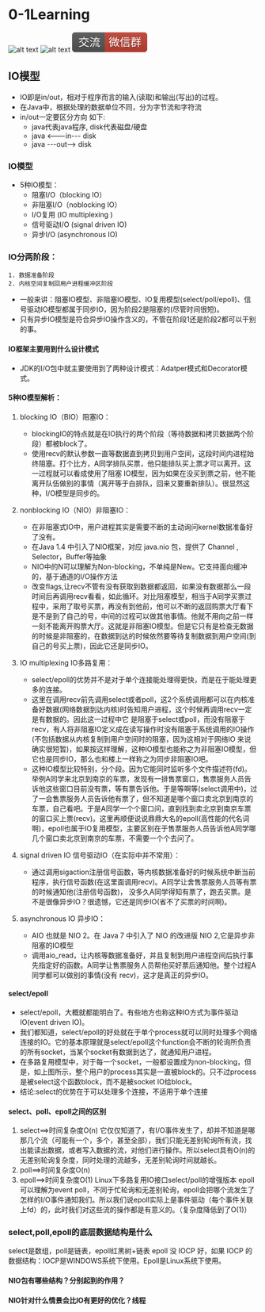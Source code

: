 # 0-1Learning

![alt text](../../static/common/svg/luoxiaosheng.svg "公众号")
![alt text](../../static/common/svg/luoxiaosheng_learning.svg "学习")
![alt text](../../static/common/svg/luoxiaosheng_wechat.svg "微信")


## IO模型
* IO即是in/out，相对于程序而言的输入(读取)和输出(写出)的过程。
* 在Java中，根据处理的数据单位不同，分为字节流和字符流
* in/out一定要区分方向 如下:
    * java代表java程序,  disk代表磁盘/硬盘
    * java <---in--- disk
    * java ---out--> disk


### IO模型
* 5种IO模型：
    * 阻塞I/O（blocking IO）
    * 非阻塞I/O（noblocking IO）
    * I/O复用    (IO multiplexing )
    * 信号驱动I/O (signal driven IO)
    * 异步I/O (asynchronous IO)
    
### IO分两阶段：
    1. 数据准备阶段
    2. 内核空间复制回用户进程缓冲区阶段
* 一般来讲：阻塞IO模型、非阻塞IO模型、IO复用模型(select/poll/epoll)、信号驱动IO模型都属于同步IO，因为阶段2是阻塞的(尽管时间很短)。
* 只有异步IO模型是符合异步IO操作含义的，不管在阶段1还是阶段2都可以干别的事。

#### IO框架主要用到什么设计模式
* JDK的I/O包中就主要使用到了两种设计模式：Adatper模式和Decorator模式。

#### 5种IO模型解析：
1. blocking IO（BIO）阻塞IO：
    * blockingIO的特点就是在IO执行的两个阶段（等待数据和拷贝数据两个阶段）都被block了。
    * 使用recv的默认参数一直等数据直到拷贝到用户空间，这段时间内进程始终阻塞。打个比方，A同学排队买票，他只能排队买上票才可以离开。这一过程就可以看成使用了阻塞       IO模型，因为如果在没买到票之前，他不能离开队伍做别的事情（离开等于白排队，回来又要重新排队）。很显然这种，I/O模型是同步的。

2. nonblocking IO（NIO）非阻塞IO：
    * 在非阻塞式IO中，用户进程其实是需要不断的主动询问kernel数据准备好了没有。
    * 在Java 1.4 中引入了NIO框架，对应 java.nio 包，提供了 Channel , Selector，Buffer等抽象
    * NIO中的N可以理解为Non-blocking，不单纯是New。它支持面向缓冲的，基于通道的I/O操作方法
    * 改变flags,让recv不管有没有获取到数据都返回，如果没有数据那么一段时间后再调用recv看看，如此循环。对比阻塞模型，相当于A同学买票过程中，采用了取号买票，再没有到他前，他可以不断的返回购票大厅看下是不是到了自己的号，中间的过程可以做其他事情。他就不用向之前一样一刻不能离开购票大厅。这就是非阻塞IO模型。但是它只有是检查无数据的时候是非阻塞的，在数据到达的时候依然要等待复制数据到用户空间(到自己的号买上票)，因此它还是同步IO。

3. IO multiplexing      IO多路复用：
    * select/epoll的优势并不是对于单个连接能处理得更快，而是在于能处理更多的连接。
    * 这里在调用recv前先调用select或者poll，这2个系统调用都可以在内核准备好数据(网络数据到达内核)时告知用户进程，这个时候再调用recv一定是有数据的。因此这一过程中它     是阻塞于select或poll，而没有阻塞于recv，有人将非阻塞IO定义成在读写操作时没有阻塞于系统调用的IO操作(不包括数据从内核复制到用户空间时的阻塞，因为这相对于网络IO       来说确实很短暂)，如果按这样理解，这种IO模型也能称之为非阻塞IO模型，但它也是同步IO，那么也和楼上一样称之为同步非阻塞IO吧。
    * 这种IO模型比较特别，分个段。因为它能同时监听多个文件描述符(fd)。举例A同学来北京到南京的车票，发现有一排售票窗口，售票服务人员告诉他这些窗口目前没有票，等有票告诉他。于是等啊等(select调用中)，过了一会售票服务人员告诉他有票了，但不知道是哪个窗口卖北京到南京的车票，自己看吧。于是A同学一个个窗口问，直到找到卖北京到南京车票的窗口买上票(recv)。这里再顺便说说鼎鼎大名的epoll(高性能的代名词啊)，epoll也属于IO复用模型，主要区别在于售票服务人员告诉他A同学哪几个窗口卖北京到南京的车票，不需要一个个去问了。
4. signal driven IO     信号驱动IO（在实际中并不常用）：
    * 通过调用sigaction注册信号函数，等内核数据准备好的时候系统中断当前程序，执行信号函数(在这里面调用recv)。A同学让舍售票服务人员等有票的时候通知他(注册信号函数)，    没多久A同学得知有票了，跑去买票。是不是很像异步IO？很遗憾，它还是同步IO(省不了买票的时间啊)。
5. asynchronous IO    异步IO：
    * AIO 也就是 NIO 2。在 Java 7 中引入了 NIO 的改进版 NIO 2,它是异步非阻塞的IO模型
    * 调用aio_read，让内核等数据准备好，并且复制到用户进程空间后执行事先指定好的函数。A同学让售票服务人员帮他买好票后通知他。整个过程A同学都可以做别的事情(没有           recv)，这才是真正的异步IO。



#### select/epoll
* select/epoll，大概就都能明白了。有些地方也称这种IO方式为事件驱动IO(event driven IO)。
* 我们都知道，select/epoll的好处就在于单个process就可以同时处理多个网络连接的IO。它的基本原理就是select/epoll这个function会不断的轮询所负责的所有socket，当某个socket有数据到达了，就通知用户进程。
* 在多路复用模型中，对于每一个socket，一般都设置成为non-blocking，但是，如上图所示，整个用户的process其实是一直被block的。只不过process是被select这个函数block，而不是被socket IO给block。
* 结论:select的优势在于可以处理多个连接，不适用于单个连接

#### select、poll、epoll之间的区别
1. select==>时间复杂度O(n)
它仅仅知道了，有I/O事件发生了，却并不知道是哪那几个流（可能有一个，多个，甚至全部），我们只能无差别轮询所有流，找出能读出数据，或者写入数据的流，对他们进行操作。所以select具有O(n)的无差别轮询复杂度，同时处理的流越多，无差别轮询时间就越长。
2. poll==>时间复杂度O(n)
3. epoll==>时间复杂度O(1)
Linux下多路复用IO接口select/poll的增强版本
epoll可以理解为event poll，不同于忙轮询和无差别轮询，epoll会把哪个流发生了怎样的I/O事件通知我们。所以我们说epoll实际上是事件驱动（每个事件关联上fd）的，此时我们对这些流的操作都是有意义的。（复杂度降低到了O(1)）

### select,poll,epoll的底层数据结构是什么
select是数组，poll是链表，epoll红黑树+链表
epoll 没 IOCP 好，如果 IOCP 的数据结构：IOCP是WINDOWS系统下使用。Epoll是Linux系统下使用。


#### NIO包有哪些结构？分别起到的作用？


#### NIO针对什么情景会比IO有更好的优化？线程


